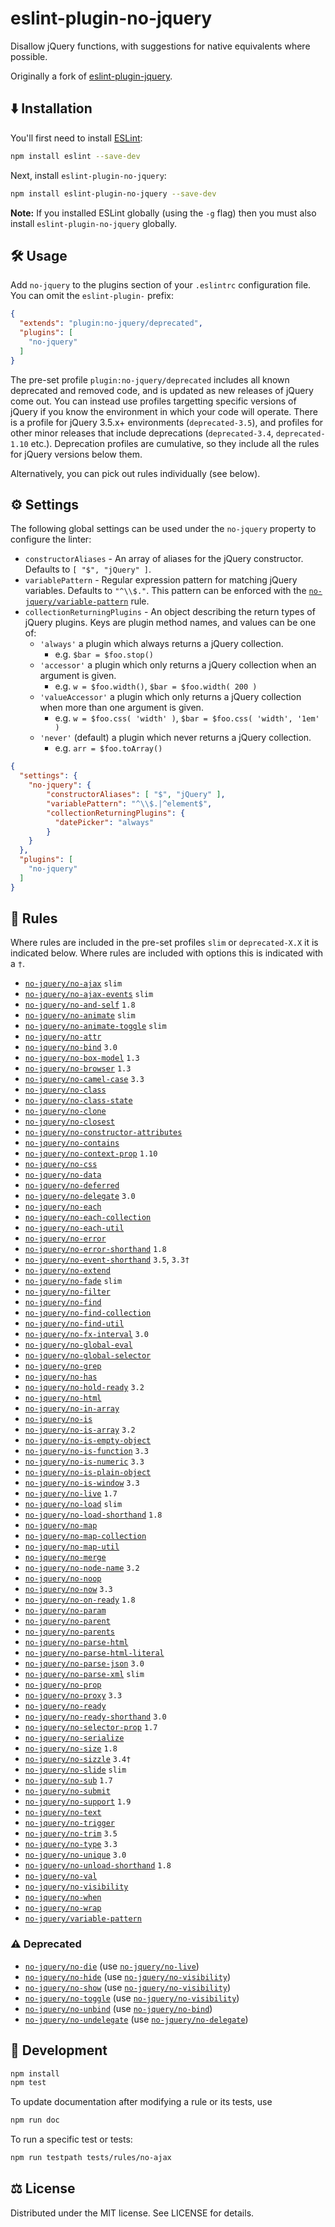 <!-- This file is built by build-readme.js. Do not edit it directly; edit README.md.template instead. -->
# eslint-plugin-no-jquery

Disallow jQuery functions, with suggestions for native equivalents where possible.

Originally a fork of [eslint-plugin-jquery](https://github.com/dgraham/eslint-plugin-jquery/).

## ⬇️ Installation

You'll first need to install [ESLint](http://eslint.org):

```sh
npm install eslint --save-dev
```

Next, install `eslint-plugin-no-jquery`:

```sh
npm install eslint-plugin-no-jquery --save-dev
```

**Note:** If you installed ESLint globally (using the `-g` flag) then you must also install `eslint-plugin-no-jquery` globally.

## 🛠️ Usage

Add `no-jquery` to the plugins section of your `.eslintrc` configuration file. You can omit the `eslint-plugin-` prefix:

```json
{
  "extends": "plugin:no-jquery/deprecated",
  "plugins": [
    "no-jquery"
  ]
}
```

The pre-set profile `plugin:no-jquery/deprecated` includes all known deprecated and removed code, and is updated as new releases of jQuery come out. You can instead use profiles targetting specific versions of jQuery if you know the environment in which your code will operate. There is a profile for jQuery 3.5.x+ environments (`deprecated-3.5`), and profiles for other minor releases that include deprecations (`deprecated-3.4`, `deprecated-1.10` etc.). Deprecation profiles are cumulative, so they include all the rules for jQuery versions below them.

Alternatively, you can pick out rules individually (see below).

## ⚙️ Settings

The following global settings can be used under the `no-jquery` property to configure the linter:

* `constructorAliases` - An array of aliases for the jQuery constructor. Defaults to `[ "$", "jQuery" ]`.
* `variablePattern` - Regular expression pattern for matching jQuery variables. Defaults to `"^\\$."`. This pattern can be enforced with the [`no-jquery/variable-pattern`](docs/variable-pattern.md) rule.
* `collectionReturningPlugins` - An object describing the return types of jQuery plugins. Keys are plugin method names, and values can be one of:
  * `'always'` a plugin which always returns a jQuery collection.
    * e.g. `$bar = $foo.stop()`
  * `'accessor'` a plugin which only returns a jQuery collection when an argument is given.
    * e.g. `w = $foo.width()`, `$bar = $foo.width( 200 )`
  * `'valueAccessor'` a plugin which only returns a jQuery collection when more than one argument is given.
    * e.g. `w = $foo.css( 'width' )`, `$bar = $foo.css( 'width', '1em' )`
  * `'never'` (default) a plugin which never returns a jQuery collection.
    * e.g. `arr = $foo.toArray()`

```json
{
  "settings": {
    "no-jquery": {
        "constructorAliases": [ "$", "jQuery" ],
        "variablePattern": "^\\$.|^element$",
        "collectionReturningPlugins": {
          "datePicker": "always"
        }
    }
  },
  "plugins": [
    "no-jquery"
  ]
}
```

## 📖 Rules

Where rules are included in the pre-set profiles `slim` or `deprecated-X.X` it is indicated below. Where rules are included with options this is indicated with a `†`.
* [`no-jquery/no-ajax`](docs/no-ajax.md) `slim`
* [`no-jquery/no-ajax-events`](docs/no-ajax-events.md) `slim`
* [`no-jquery/no-and-self`](docs/no-and-self.md) `1.8`
* [`no-jquery/no-animate`](docs/no-animate.md) `slim`
* [`no-jquery/no-animate-toggle`](docs/no-animate-toggle.md) `slim`
* [`no-jquery/no-attr`](docs/no-attr.md)
* [`no-jquery/no-bind`](docs/no-bind.md) `3.0`
* [`no-jquery/no-box-model`](docs/no-box-model.md) `1.3`
* [`no-jquery/no-browser`](docs/no-browser.md) `1.3`
* [`no-jquery/no-camel-case`](docs/no-camel-case.md) `3.3`
* [`no-jquery/no-class`](docs/no-class.md)
* [`no-jquery/no-class-state`](docs/no-class-state.md)
* [`no-jquery/no-clone`](docs/no-clone.md)
* [`no-jquery/no-closest`](docs/no-closest.md)
* [`no-jquery/no-constructor-attributes`](docs/no-constructor-attributes.md)
* [`no-jquery/no-contains`](docs/no-contains.md)
* [`no-jquery/no-context-prop`](docs/no-context-prop.md) `1.10`
* [`no-jquery/no-css`](docs/no-css.md)
* [`no-jquery/no-data`](docs/no-data.md)
* [`no-jquery/no-deferred`](docs/no-deferred.md)
* [`no-jquery/no-delegate`](docs/no-delegate.md) `3.0`
* [`no-jquery/no-each`](docs/no-each.md)
* [`no-jquery/no-each-collection`](docs/no-each-collection.md)
* [`no-jquery/no-each-util`](docs/no-each-util.md)
* [`no-jquery/no-error`](docs/no-error.md)
* [`no-jquery/no-error-shorthand`](docs/no-error-shorthand.md) `1.8`
* [`no-jquery/no-event-shorthand`](docs/no-event-shorthand.md) `3.5`, `3.3†`
* [`no-jquery/no-extend`](docs/no-extend.md)
* [`no-jquery/no-fade`](docs/no-fade.md) `slim`
* [`no-jquery/no-filter`](docs/no-filter.md)
* [`no-jquery/no-find`](docs/no-find.md)
* [`no-jquery/no-find-collection`](docs/no-find-collection.md)
* [`no-jquery/no-find-util`](docs/no-find-util.md)
* [`no-jquery/no-fx-interval`](docs/no-fx-interval.md) `3.0`
* [`no-jquery/no-global-eval`](docs/no-global-eval.md)
* [`no-jquery/no-global-selector`](docs/no-global-selector.md)
* [`no-jquery/no-grep`](docs/no-grep.md)
* [`no-jquery/no-has`](docs/no-has.md)
* [`no-jquery/no-hold-ready`](docs/no-hold-ready.md) `3.2`
* [`no-jquery/no-html`](docs/no-html.md)
* [`no-jquery/no-in-array`](docs/no-in-array.md)
* [`no-jquery/no-is`](docs/no-is.md)
* [`no-jquery/no-is-array`](docs/no-is-array.md) `3.2`
* [`no-jquery/no-is-empty-object`](docs/no-is-empty-object.md)
* [`no-jquery/no-is-function`](docs/no-is-function.md) `3.3`
* [`no-jquery/no-is-numeric`](docs/no-is-numeric.md) `3.3`
* [`no-jquery/no-is-plain-object`](docs/no-is-plain-object.md)
* [`no-jquery/no-is-window`](docs/no-is-window.md) `3.3`
* [`no-jquery/no-live`](docs/no-live.md) `1.7`
* [`no-jquery/no-load`](docs/no-load.md) `slim`
* [`no-jquery/no-load-shorthand`](docs/no-load-shorthand.md) `1.8`
* [`no-jquery/no-map`](docs/no-map.md)
* [`no-jquery/no-map-collection`](docs/no-map-collection.md)
* [`no-jquery/no-map-util`](docs/no-map-util.md)
* [`no-jquery/no-merge`](docs/no-merge.md)
* [`no-jquery/no-node-name`](docs/no-node-name.md) `3.2`
* [`no-jquery/no-noop`](docs/no-noop.md)
* [`no-jquery/no-now`](docs/no-now.md) `3.3`
* [`no-jquery/no-on-ready`](docs/no-on-ready.md) `1.8`
* [`no-jquery/no-param`](docs/no-param.md)
* [`no-jquery/no-parent`](docs/no-parent.md)
* [`no-jquery/no-parents`](docs/no-parents.md)
* [`no-jquery/no-parse-html`](docs/no-parse-html.md)
* [`no-jquery/no-parse-html-literal`](docs/no-parse-html-literal.md)
* [`no-jquery/no-parse-json`](docs/no-parse-json.md) `3.0`
* [`no-jquery/no-parse-xml`](docs/no-parse-xml.md) `slim`
* [`no-jquery/no-prop`](docs/no-prop.md)
* [`no-jquery/no-proxy`](docs/no-proxy.md) `3.3`
* [`no-jquery/no-ready`](docs/no-ready.md)
* [`no-jquery/no-ready-shorthand`](docs/no-ready-shorthand.md) `3.0`
* [`no-jquery/no-selector-prop`](docs/no-selector-prop.md) `1.7`
* [`no-jquery/no-serialize`](docs/no-serialize.md)
* [`no-jquery/no-size`](docs/no-size.md) `1.8`
* [`no-jquery/no-sizzle`](docs/no-sizzle.md) `3.4†`
* [`no-jquery/no-slide`](docs/no-slide.md) `slim`
* [`no-jquery/no-sub`](docs/no-sub.md) `1.7`
* [`no-jquery/no-submit`](docs/no-submit.md)
* [`no-jquery/no-support`](docs/no-support.md) `1.9`
* [`no-jquery/no-text`](docs/no-text.md)
* [`no-jquery/no-trigger`](docs/no-trigger.md)
* [`no-jquery/no-trim`](docs/no-trim.md) `3.5`
* [`no-jquery/no-type`](docs/no-type.md) `3.3`
* [`no-jquery/no-unique`](docs/no-unique.md) `3.0`
* [`no-jquery/no-unload-shorthand`](docs/no-unload-shorthand.md) `1.8`
* [`no-jquery/no-val`](docs/no-val.md)
* [`no-jquery/no-visibility`](docs/no-visibility.md)
* [`no-jquery/no-when`](docs/no-when.md)
* [`no-jquery/no-wrap`](docs/no-wrap.md)
* [`no-jquery/variable-pattern`](docs/variable-pattern.md)

### ⚠️ Deprecated

* [`no-jquery/no-die`](docs/no-die.md) (use [`no-jquery/no-live`](docs/no-live.md))
* [`no-jquery/no-hide`](docs/no-hide.md) (use [`no-jquery/no-visibility`](docs/no-visibility.md))
* [`no-jquery/no-show`](docs/no-show.md) (use [`no-jquery/no-visibility`](docs/no-visibility.md))
* [`no-jquery/no-toggle`](docs/no-toggle.md) (use [`no-jquery/no-visibility`](docs/no-visibility.md))
* [`no-jquery/no-unbind`](docs/no-unbind.md) (use [`no-jquery/no-bind`](docs/no-bind.md))
* [`no-jquery/no-undelegate`](docs/no-undelegate.md) (use [`no-jquery/no-delegate`](docs/no-delegate.md))

## 🤖 Development

```sh
npm install
npm test
```

To update documentation after modifying a rule or its tests, use

```sh
npm run doc
```

To run a specific test or tests:

```sh
npm run testpath tests/rules/no-ajax
```

## ⚖️ License

Distributed under the MIT license. See LICENSE for details.
